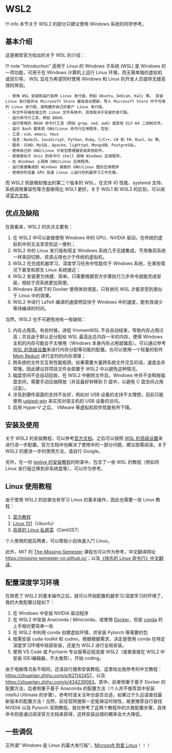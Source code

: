 # WSL2

!!! info
     本节关于 WSL2 的部分只建议使用 Windows 系统的同学参考。

## 基本介绍

这是微软官方给出的关于 WSL 的介绍：

!!! note "Introduction"
     适用于 Linux 的 Windows 子系统 (WSL) 是 Windows 的一项功能，可用于在 Windows 计算机上运行 Linux 环境，而无需单独的虚拟机或双引导。 WSL 旨在为希望同时使用 Windows 和 Linux 的开发人员提供无缝高效的体验。

     - 使用 WSL 安装和运行各种 Linux 发行版，例如 Ubuntu、Debian、Kali 等。 安装 Linux 发行版并从 Microsoft Store 接收自动更新、导入 Microsoft Store 中不可用的 Linux 发行版，或构建你自己的客户 Linux 发行版。
     - 将文件存储在独立的 Linux 文件系统中，具体取决于安装的发行版。
     - 运行命令行工具，例如 BASH。
     - 运行常用的 BASH 命令行工具（例如 grep、sed、awk）或其他 ELF-64 二进制文件。
     - 运行 Bash 脚本和 GNU/Linux 命令行应用程序，包括：
     - 工具：vim、emacs、tmux
     - 语言：NodeJS、JavaScript、Python、Ruby、C/C++、C# 和 F#、Rust、Go 等。
     - 服务：SSHD、MySQL、Apache、lighttpd、MongoDB、PostgreSQL。
     - 使用自己的 GNU/Linux 分发包管理器安装其他软件。
     - 使用类似于 Unix 的命令行 shell 调用 Windows 应用程序。
     - 在 Windows 上调用 GNU/Linux 应用程序。
     - 运行直接集成到 Windows 桌面的 GNU/Linux 图形应用程序
     - 使用你的设备 GPU 加速 Linux 上运行的机器学习工作负载。

而 WSL2 则是微软推出的第二个版本的 WSL，在文件 IO 性能、systemd 支持、系统调用兼容性等方面做得比 WSL1 更好。关于 WSL1 和 WSL2 的区别，可以阅读[官方文档](https://learn.microsoft.com/zh-cn/windows/wsl/compare-versions)。

## 优点及缺陷

在我看来，WSL2 的优点主要有：

1. 在 WSL2 中可以直接使用 Windows 中的 GPU、NVIDIA 驱动，在传统的虚拟机中则无法享受到这一便利；
2. WSL2 中的 Linux 发行版和宿主 Windows 系统几乎无缝集成，不用像双系统一样来回切换，资源占用也少于传统的虚拟机。
3. WSL2 在完成机器学习、深度学习任务中性能优于 Windows 系统，在某些情况下甚至和原生 Linux 系统接近；
4. WSL2 安装更为快捷、简单。只需要根据官方步骤执行几步命令就能完成安装，相较于双系统更加简便。
5. Windows 系统下的 Docker 使用体验很差，只有依托 WSL 才能享受到类似于 Linux 中的效果。
6. WSL2 中进行 LaTeX 编译的速度明显快于 Windows 中的速度，能有效减少等待编译的时间。

当然，WSL2 也不可避免地有一些缺陷：

1. 内存占用高。有些时候，进程 VmmemWSL 不会自动结束，导致内存占用过高；并且由于默认会分配给 WSL 最高达总内存一半的内存，使得 Windows 主机的内存可能会不太够用（Windows 本身内存占用就偏高）。可以通过参考 [WSL 的高级设置](https://learn.microsoft.com/en-us/windows/wsl/wsl-config)来进行内存分配等功能的配置。也可以使用一个轻量的软件 [Mem Reduct](https://github.com/henrypp/memreduct) 进行定时的内存清理；
2. 跨系统的文件交互有性能瓶颈。如果需要大量跨系统文件交互的话，速度会非常慢。因此建议将项目文件全部置于 WSL2 中以避免这种情况。
3. 磁盘空间不会自动回收，在 WSL2 中删除文件后，Windows 中并不会释放磁盘空间，需要手动压缩释放（并且最好转移到 D 盘中，以避免 C 盘空间占用过高）。
4. 涉及到硬件层面的支持不友好，例如对 USB 设备的支持不太理想，目前只能使用 [usbipd-win](https://github.com/dorssel/usbipd-win) 来实现对宿主机的 USB 设备的访问。
5. 启用 Hyper-V 之后， VMware 等虚拟机软件性能有所下降。

## 安装及使用

关于 WSL2 的安装教程，可以参考[官方文档](https://learn.microsoft.com/en-us/windows/wsl/install)。之后可以按照 [WSL 的高级设置](https://learn.microsoft.com/en-us/windows/wsl/wsl-config)来进行进一步配置。官方文档中也解决了使用中的一部分问题，建议按需阅读。关于 WSL2 的更进一步的使用方法，请自行 Google。

另外，在一份 [texlive 的安装教程](https://tug.ctan.org/info/install-latex-guide-zh-cn/install-latex-guide-zh-cn.pdf)的附录中，包含了一些 WSL 的教程（例如将 Linux 发行版迁移到非系统盘等），可以作为参考。

## Linux 使用教程

由于使用 WSL2 的初衷也有学习 Linux 的基本操作，因此也需要一些 Linux 教程：

1. [菜鸟教程](https://www.runoob.com/linux/linux-tutorial.html)
2. [Linux 101](https://101.lug.ustc.edu.cn/)（Ubuntu）
3. [鳥哥的 Linux 私房菜](https://linux.vbird.org/)（CentOS7）

个人使用的是后两者，可以帮助小白快速入门 Linux。

此外，MIT 的 [The-Missing-Semester](https://missing.csail.mit.edu/2020/) 课程也可以作为参考，中文翻译网址 <https://missing-semester-cn.github.io/>；以及[《快乐的 Linux 命令行》中文翻译](https://billie66.github.io/TLCL/)。

## 配置深度学习环境

在熟悉了 WSL2 的基本操作之后，就可以开始配置机器学习/深度学习的环境了，我的大致配置过程如下：

1. 在 Windows 中安装 NVIDIA 驱动程序
2. 在 WSL2 中安装 Anaconda / Miniconda，或使用 [Docker](./Docker.md)，但是 [conda](./Conda.md) 的上手相对更简单一些
3. 在 WSL2 中利用 conda 创建虚拟环境，并安装 Pytorch 等需要的包
4. 按需安装 cuda-toolkit 和 cudnn。根据根据需求，决定是使用 conda 在特定深度学习环境中局部安装，还是为 WSL2 进行全局安装。
5. 使用 VS Code 或 Pycharm 专业版等远程连接 WSL2（或者直接在 WSL2 中安装 IDE/编辑器，不太推荐），开始 coding。

由于电脑情况各不相同，还请自行搜索安装教程。这里给出我参考的中文教程：<https://zhuanlan.zhihu.com/p/621142457>，以及 <https://zhuanlan.zhihu.com/p/434239083>。其中，前者侧重于基于 Docker 的配置方法，后者侧重于基于 Anaconda 的配置方法（个人并不推荐其中安装 intelliJ Ultimate 的步骤），参考时请关注年份是否合适，如果过于久远请查找最新版本的配置方法！当然，前往官网搜索一定能保证时效性，故更推荐自行查找 NVIDIA 以及 Pytorch 官网教程。我仅参考了这两个教程中的大致配置步骤，具体命令则是通过阅读官方文档来获得，这样安装出错的概率会大大降低。

## 一些调侃

正所谓“ Windows 是 Linux 的最大发行版”，[Microsoft 热爱 Linux](https://learn.microsoft.com/zh-cn/windows/wsl/about#microsoft-loves-linux)！！！
